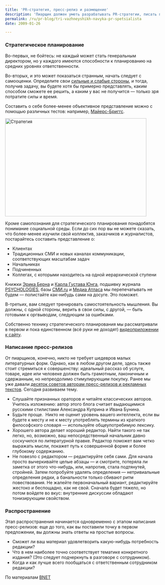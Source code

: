 ```yaml
---
title: 'PR-стратегия, пресс-релиз и размещение'
description: 'Пиарщик должен уметь разрабатывать PR-стратегии, писать пресс-релизы и размещать материалы в прессе. Ничему из перечисленного нельзя научиться за день. Но за столь короткий срок можно выбрать правильный фундамент для дальнейшего развития.'
permalink: /ru/pr-blog/tri-vazhneyshikh-navyka-pr-spetsialista
date: 2009-01-26

---
```


<h3>Стратегическое планирование</h3>
<p>Во-первых, не бойтесь: не каждый может стать генеральным директором, но у каждого имеются способности к планированию на средних уровнях ответственности.</p>
<p>Во-вторых, и это может показаться странным, начать следует с самооценки. Определите свои <a href="https://ru.wikipedia.org/wiki/SWOT" target="_blank" rel="noopener noreferrer">сильные и слабые стороны</a>, и тогда, получив задачу, вы будете хотя бы примерно представлять, каким способом сможете ее решить, а каким у вас не получится — только зря потратите силы и время.</p>
<p>Составить о себе более-менее объективное представление можно с помощью различных тестов: например, <a href="https://spreadsheets.google.com/viewform?key=p8YGcxcvXMN9NNxgh9sKRWQ&amp;hl=en" target="_blank" rel="noopener noreferrer">Майерс-Бриггс</a>.</p>
<img src="{{ site.assets }}/img/blog/09-01/26-01.jpg" alt="Стратегия" width="460" height="319" longdesc="https://www.flickr.com/photos/tuppaware/373952636/">

<p class="list-caption">Кроме самопознания для стратегического планирования понадобятся понимание социальной среды. Если до сих пор вы не можете сказать, что более-менее изучили свой коллектив, заказчиков и журналистов, постарайтесь составить представление о:</p>
<ul>
<li>Клиентах</li>
<li>Традиционных СМИ и новых каналах коммуникации, соответствующих масштабам задач</li>
<li>Начальниках</li>
<li>Подчиненных</li>
<li>Коллегах, с которыми находитесь на одной иерархической ступени</li>
</ul>
<p>Книжки <a href="https://ru.wikipedia.org/wiki/%D0%AD%D1%80%D0%B8%D0%BA_%D0%91%D0%B5%D1%80%D0%BD" target="_blank" rel="noopener noreferrer">Эрика Берна</a> и <a href="https://ru.wikipedia.org/wiki/%D0%9A%D0%B0%D1%80%D0%BB_%D0%93%D1%83%D1%81%D1%82%D0%B0%D0%B2_%D0%AE%D0%BD%D0%B3" target="_blank" rel="noopener noreferrer">Карла Густава Юнга</a>, подшивку журнала <a href="https://www.psychologies.ru/" target="_blank" rel="noopener noreferrer">PSYCHOLOGIES</a>, базы <a href="https://www.smi.ru/" target="_blank" rel="noopener noreferrer">СМИ.ru</a> и <a href="https://www.mediaatlas.ru/" target="_blank" rel="noopener noreferrer">Медиа Атласа</a> мы перепечатывать не будем — полистайте как-нибудь сами на досуге. Это поможет.</p>
<p>В-третьих, вам следует тренировать самостоятельность мышления. Вы должны, с одной стороны, верить в свои силы, с другой, — быть готовыми к оргвыводам, следующим за ошибками.</p>
<p>Собственно технику стратегического планирования мы рассматривали в первом и пока единственном (всё руки не доходят) <a href="/ru/pr-blog/tutorials">видеоприложении к сайту</a>.</p>
<h3>Написание пресс-релизов </h3>

<p class="list-caption">От пиарщиков, конечно, никто не требует шедевров малых литературных форм. Однако, как в любом другом деле, здесь также стоит стремиться к совершенству: идеальный рассказ об услуге, товаре, идее или человеке должен быть грамотным, лаконичным и сдержанным, но непреодолимо стимулирующим покупку. Ранее мы уже давали <a href="/ru/pr-blog/become-a-better-writer">десяток советов авторам пресс-релизов и рекламных текстов</a>. Сегодня развиваем тему.</p>
<ul>
<li>Слушайте признанных ораторов и читайте классических авторов. Учитесь изложению: автор этого блога считает выдающимися русскими стилистами Александра Куприна и Ивана Бунина.</li>
<li>Будьте проще.  Никто не оценит уровень вашего интеллекта, если вы будете к месту и не к месту употреблять термины из краткого философского словаря — используйте общеупотребимую лексику.</li>
<li>Хорошего автора делает хороший редактор. Найти такого не так легко, но, возможно, ваш непосредственный начальник давно соскучился по литературной правке. Редактор поможет вам четко выражать мысли, покажет путь к совершенной форме и более глубокому содержанию.</li>
<li>Не повезло с редактором — редактируйте себя сами. Для начала просто вычеркивайте целые абзацы — и смотрите, потеряла ли заметка от этого что-нибудь, или, напротив, стала подтянутей, стройней. Затем попробуйте удалять определения — нетривиальные определения редки, а банальности только сбивают ритм повествования. Не жалейте первоначальный вариант, редактируйте жестоко и беспощадно, как не свой. Сначала будет тяжело, но потом войдете во вкус: внутренние дискуссии обладают тонизирующим свойством.</li>
</ul>

<h3>Распространение</h3>

<p class="list-caption">Этап распространения начинается одновременно с этапом написания пресс-релизов: еще до того, как вы поставили точку в первом предложении, вы должны знать ответы на простые вопросы.</p>
<ul>
<li>Сможет ли ваш материал удовлетворить какую-нибудь потребность редакции?</li>
<li>Что в нем наиболее точно соответствует тематике конкретного издания? (Это следует подчеркнуть в разговоре с сотрудником).</li>
<li>Когда и как лучше всего пообщаться с ответственным сотрудником редакции?</li>
</ul>
<p>По материалам <a href="https://blogs.bnet.com/pr/?p=379" target="_blank" rel="noopener noreferrer">BNET</a></p>

